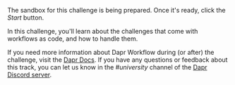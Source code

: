 The sandbox for this challenge is being prepared. Once it's ready, click the *Start* button.

In this challenge, you'll learn about the challenges that come with workflows as code, and how to handle them.

If you need more information about Dapr Workflow during (or after) the challenge, visit the [Dapr Docs](https://docs.dapr.io/developing-applications/building-blocks/workflow/). If you have any questions or feedback about this track, you can let us know in the *#university* channel of the [Dapr Discord server](https://bit.ly/dapr-discord).
